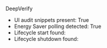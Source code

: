 DeepVerify
- UI audit snippets present: True
- Energy Saver polling detected: True
- Lifecycle start found: 
- Lifecycle shutdown found: 
